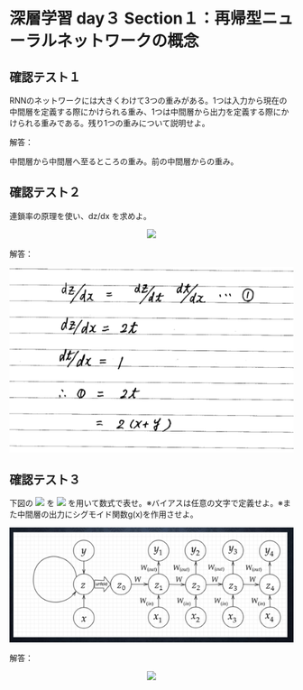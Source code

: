 # 深層学習 day３ Section１：再帰型ニューラルネットワークの概念

## 確認テスト１

RNNのネットワークには大きくわけて3つの重みがある。1つは入力から現在の中間層を定義する際にかけられる重み、1つは中間層から出力を定義する際にかけられる重みである。残り1つの重みについて説明せよ。

解答：

   中間層から中間層へ至るところの重み。前の中間層からの重み。

## 確認テスト２

連鎖率の原理を使い、dz/dx を求めよ。

<p align="center">
    <img src="https://latex.codecogs.com/svg.latex?\begin{align*}z&=t^2\\t&=x+y\\\end{align*}"> 
</p>

解答：

<p align="center">
    <img src="https://github.com/ontheroad2021/RabbitChallenge/blob/main/images/3_2_1_2_Review_Test_01.png"> 
</p>



## 確認テスト３

下図の <img src="https://latex.codecogs.com/svg.latex?\begin{align*}y_1\end{align*}"> を <img src="https://latex.codecogs.com/svg.latex?\begin{align*}x%20\cdot%20s_0%20\cdot%20s_1%20\cdot%20w_{in}%20\cdot%20w%20\cdot%20w_{out}\end{align*}"> を用いて数式で表せ。※バイアスは任意の文字で定義せよ。※また中間層の出力にシグモイド関数g(x)を作用させよ。

<p align="center">
    <img src="https://github.com/ontheroad2021/RabbitChallenge/blob/main/images/4_1_1_2_Review_Test_01.png"> 
</p>

解答：

<p align="center">
   <img src="https://latex.codecogs.com/svg.latex?\begin{align*}y_{1}&=g(w_{out}\cdot%20z_{1}+c)\\z_{1}&=f(w_{in}\cdot%20x_{1}+w\cdot%20z_{0}+b)\end{align*}"> 
</p>
